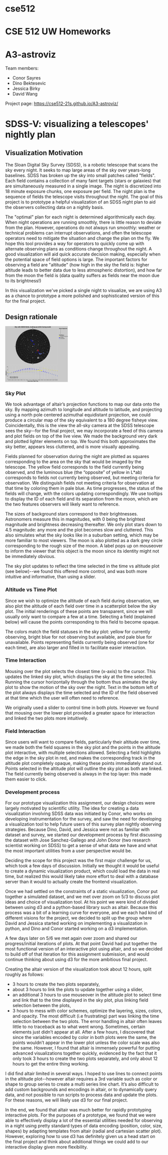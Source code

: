 # cse512
CSE 512 UW Homeworks
=======

# A3-astroviz
Team members:  
* Conor Sayres  
* Dino Bektesevic  
* Jessica Birky  
* David Wang

Project page: https://cse512-21s.github.io/A3-astroviz/  

# SDSS-V:  visualizing a telescopes' nightly plan

## Visualization Motivation

The Sloan Digital Sky Survey (SDSS), is a robotic telescope that scans the sky every night.  It seeks to map large areas of the sky over years-long baselines.  SDSS has broken up the sky into small patches called "fields".  Each field contains a collection of many faint targets (stars or galaxies) that are simultaneously measured in a single image. The night is discretized into 18 minute exposure chunks, one exposure per field.  The night plan is the sequence of fields the telescope visits throughout the night.  The goal of this project is to prototype a helpful visualization of an SDSS night plan to aid the observers collecting data on a nightly basis.

The "optimal" plan for each night is determined algorithmically each day.  When night operations are running smoothly, there is little reason to deviate from the plan.  However, operations do not always run smoothly: weather or technical problems can interrupt observations, and often the telescope operators need to mitigate the situation and change the plan on the fly.  We hope this tool provides a way for operators to quickly come up with alternate observing plans as conditions change throughout the night.  A good visualization will aid quick accurate decision making, especially when the potential space of field options is large.  The important factors for observing a field are "altitude" (how high in the sky the field is: higher altitude leads to better data due to less atmospheric distortion), and how far from the moon the field is (data quality suffers as fields near the moon due to its brightness!)

In this visualization we've picked a single night to visualize, we are using A3 as a chance to prototype a more polished and sophisticated version of this for the final project. 

## Design rationale

<img src="docs/prtscr_viz.png" alt="A screenshot of the visualization showing the sky dome, top, and the time plot, bottom. On the sky dome, frames that are availible for observing are shown in darker blue, while frames that can not currently be observed are shown in lighter blue color. Yellow colored square denotes the frame that is currently being observed. The azimuth-time plot displays an entire nightly observation plan, in 18 minutes bins, where yellow colored cirlces represent planned optimal frame observations. Darker blue colored cirlces are selected frames of interest, also accented in red on the sky dome plot." width=200px>

### Sky Plot
We took advantage of altair’s projection functions to map our data onto the sky. By mapping azimuth to longitude and altitude to latitude, and projecting using a north pole centered azimuthal equidistant projection, we could produce a circular map of the sky equivalent to a 180 degree fisheye view. Coincidentally, this is the view the all-sky camera at the SDSS telescope sees the sky--for the final project, we may incorporate a feed of this camera and plot fields on top of the live view. We made the background very dark and plotted lighter elements on top. We found this both approximates the sky better, appears less cluttered, and is more visually appealing.

Fields planned for observation during the night are plotted as squares corresponding to the area on the sky that would be imaged by the telescope. The yellow field corresponds to the field currently being observed, and the luminous blue (the “opposite” of yellow in L*ab) corresponds to fields not currently being observed, but meeting criteria for observation. We distinguish fields not meeting criteria for observation at that time by coloring them in pale blue. As time progresses, the status of the fields will change, with the colors updating correspondingly. We use tooltips to display the ID of each field and its separation from the moon, which are the two features observers will likely want to reference. 

The sizes of background stars correspond to their brightnesses. Astronomers measure this in magnitudes, with 0 being the brightest magnitude and brightness decreasing thereafter. We only plot stars down to 4.5 magnitude: any more and the plot becomes slow and cluttered. This also simulates what the sky looks like in a suburban setting, which may be more familiar to most viewers. The moon is also plotted as a dark grey circle corresponding to the rough size of the moon. A label pops up on mouseover to inform the viewer that this object is the moon since its identity might not be immediately obvious.

The sky plot updates to reflect the time selected in the time vs altitude plot (see below)--we found this offered more control, and was both more intuitive and informative, than using a slider.

### Altitude vs Time Plot
Since we wish to optimize the altitude of each field during observation, we also plot the altitude of each field over time in a scatterplot below the sky plot. The initial renderings of these points are transparent, since we will usually only want to compare a few at a time. Selecting a field (explained below) will cause the points corresponding to this field to become opaque. 

The colors match the field statuses in the sky plot: yellow for currently observing, bright blue for not observing but available, and pale blue for unavailable. Points representing fields currently being observed (one for each time), are also larger and filled in to facilitate easier interaction. 

### Time Interaction
Mousing over the plot selects the closest time (x-axis) to the cursor. This updates the linked sky plot, which displays the sky at the time selected. Running the cursor horizontally through the bottom thus animates the sky plot to show the motion of the sky over the night. Text in the bottom left of the plot always displays the time selected and the ID of the field observed at that time which the user will often need to reference.

We originally used a slider to control time in both plots. However we found that mousing over the lower plot provided a greater space for interaction and linked the two plots more intuitively.

### Field Interaction
Since users will want to compare fields, particularly their altitude over time, we made both the field squares in the sky plot and the points in the altitude plot interactive, with multiple selections allowed. Selecting a field highlights the edge in the sky plot in red, and makes the corresponding track in the altitude plot completely opaque, making these points immediately stand out. Points selected in the altitude plot will outline the sky plot as both are linked. The field currently being observed is always in the top layer: this made them easier to click.

### Development process
For our prototype visualization this assignment, our design choices were largely motivated by scientific utility. The idea for creating a data visualization involving SDSS data was initiated by Conor, who works on developing instrumentation for the survey, and saw the need for developing a visualization tool to help future users of this survey plan nightly observing strategies. Because Dino, David, and Jessica were not as familiar with dataset and survey, we started our development process by first discussing the dataset with Jose Sanchez-Gallego and John Donor (two research scientist working on SDSS) to get a sense of what data we have and what the most important utilities from a user perspective would be. 

Deciding the scope for this project was the first major challenge for us, which took a few days of discussion. Initially we thought it would be useful to create a dynamic visualization product, which could load the data in real time, but realized this would likely take more effort to deal with a database server than it would to actually create the frontend visualization. 

Once we had settled on the constraints of a static visualization, Conor put together a simulated dataset, and we met over zoom on 5/3 to discuss plot ideas and choice of visualization tool. At his point we were kind of divided between using d3 and a python-based library such as altair. Because this process was a bit of a learning curve for everyone, and we each had kind of different visions for the project, we decided to split up the group where David and Jessica started working on implementing a visualization in python, and Dino and Conor started working on a d3 implementation. 

A few days later on 5/6 we met again over zoom and shared our progress/initial iterations of plots. At that point David had put together the most functional version of an interactive plot using altair, and so we decided to build off of that iteration for this assignment submission, and would continue thinking about using d3 for the more ambitious final project.
 
Creating the altair version of the visualization took about 12 hours, split roughly as follows:
* 3 hours to create the two plots separately, 
* about 3 hours to link the plots to update together using a slider, 
* an additional 3 hours to use mouseover in the altitude plot to select time and link that to the time displayed in the sky plot, plus linking field selection between the plots, 
* 3 hours to mess with color schemes, optimize the layering, sizes, colors, and opacity.
The most difficult (i.e frustrating) part was linking the time selection between the two plots. The error handling in altair often leaves little to no traceback as to what went wrong. Sometimes, certain elements just didn’t appear at all. After a few hours, I discovered that since the variables encoded by color in both plots were the same, the points wouldn’t appear in the lower plot unless the color scale was also the same. However, I found that altair is immensely powerful for putting advanced visualizations together quickly, evidenced by the fact that it only took 3 hours to create the two plots separately, and only about 12 hours to get the entire thing working.

I did find altair limited in several ways. I hoped to use lines to connect points in the altitude plot--however altair requires a 3rd variable such as color or shape to group series to create a multi series line chart. It’s also difficult to add custom backgrounds and encodings in altair, or to dynamically query data, and not possible to run scripts to process data and update the plots. For these reasons, we will likely use d3 for our final project.

In the end, we found that altair was much better for rapidly prototyping interactive plots. For the purposes of a prototype, we found that we were able to effectively display a lot of the essential utilities needed for observing in a night using pretty standard types of data encoding (position, color, size, shapes) by adapting templates from altair (radial and cartesian scatter plot). However, exploring how to use d3 has definitely given us a head start on the final project and think about additional things we could add to our interactive display given more flexibility. 


